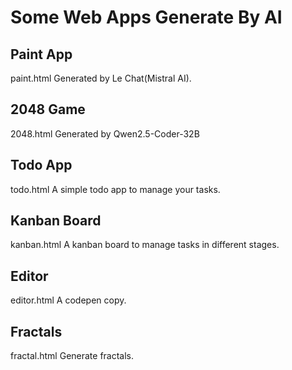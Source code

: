 # Some Web Apps Generate By AI

## Paint App
paint.html
Generated by Le Chat(Mistral AI).

## 2048 Game
2048.html
Generated by Qwen2.5-Coder-32B

## Todo App
todo.html
A simple todo app to manage your tasks.

## Kanban Board
kanban.html
A kanban board to manage tasks in different stages.


## Editor

editor.html
A codepen copy.

## Fractals

fractal.html
Generate fractals.